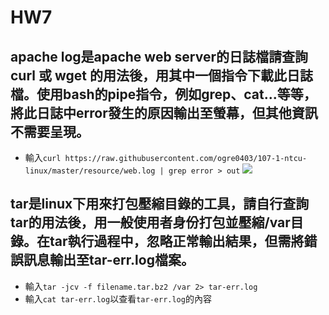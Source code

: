 # HW7

## apache log是apache web server的日誌檔請查詢 curl 或 wget 的用法後，用其中一個指令下載此日誌檔。使用bash的pipe指令，例如grep、cat...等等，將此日誌中error發生的原因輸出至螢幕，但其他資訊不需要呈現。

 * 輸入```curl https://raw.githubusercontent.com/ogre0403/107-1-ntcu-linux/master/resource/web.log | grep error > out```
![](https://i.imgur.com/7XnSu2Y.png)

## tar是linux下用來打包壓縮目錄的工具，請自行查詢tar的用法後，用一般使用者身份打包並壓縮/var目錄。在tar執行過程中，忽略正常輸出結果，但需將錯誤訊息輸出至tar-err.log檔案。

 * 輸入```tar -jcv -f filename.tar.bz2 /var 2> tar-err.log```
 * 輸入```cat tar-err.log```以查看`tar-err.log`的內容 

